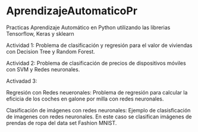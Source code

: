 # AprendizajeAutomaticoPr
Practicas Aprendizaje Automático en Python utilizando las librerias Tensorflow, Keras y sklearn

Actividad 1: Problema de clasificación y regresión para el valor de viviendas con Decision Tree y Random Forest.


Actividad 2: Problema de clasificación de precios de dispositivos móviles con SVM y Redes neuronales.


Activadad 3: 

Regresión con Redes neueronales: Problema de regresión para calcular la eficicia de los coches en galone por milla con redes neuronales.

Clasificación de imágenes con redes neuronales: Ejemplo de clasisficación de imagenes con redes neuronales. En este caso se clasifican imágenes de prendas de ropa del data set Fashion MNIST.
